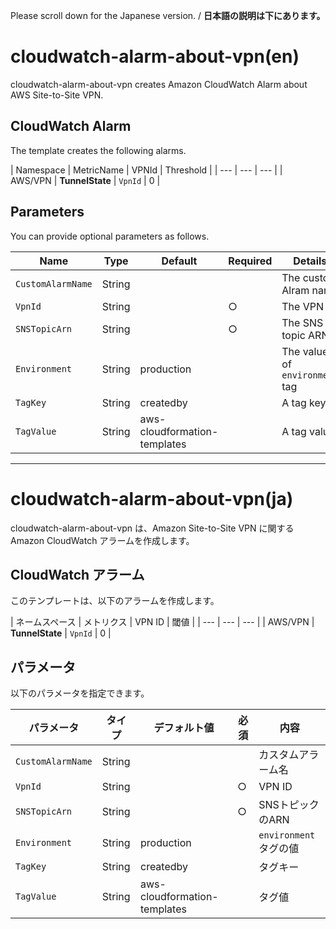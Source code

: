 Please scroll down for the Japanese version. / **日本語の説明は下にあります。**

# cloudwatch-alarm-about-vpn(en)

cloudwatch-alarm-about-vpn creates Amazon CloudWatch Alarm about AWS Site-to-Site VPN.

## CloudWatch Alarm

The template creates the following alarms.

| Namespace | MetricName | VPNId | Threshold |
| --- | --- | --- |
| AWS/VPN | **TunnelState** | `VpnId` | 0 |

## Parameters

You can provide optional parameters as follows.

| Name | Type | Default | Required | Details | 
| --- | --- | --- | --- | --- |
| `CustomAlarmName` | String | | | The custom Alram name |
| `VpnId` | String | | ○ | The VPN ID |
| `SNSTopicArn` | String | | ○ | The SNS topic ARN |
| `Environment` | String | production | | The value of `environment` tag |
| `TagKey` | String | createdby | | A tag key |
| `TagValue` | String | aws-cloudformation-templates | | A tag value |

---------------------------------------

# cloudwatch-alarm-about-vpn(ja)

cloudwatch-alarm-about-vpn は、Amazon Site-to-Site VPN に関する Amazon CloudWatch アラームを作成します。

## CloudWatch アラーム

このテンプレートは、以下のアラームを作成します。

| ネームスペース | メトリクス | VPN ID | 閾値 |
| --- | --- | --- |
| AWS/VPN | **TunnelState** | `VpnId` | 0 |

## パラメータ

以下のパラメータを指定できます。

| パラメータ | タイプ | デフォルト値 | 必須 | 内容 | 
| --- | --- | --- | --- | --- |
| `CustomAlarmName` | String | | | カスタムアラーム名 |
| `VpnId` | String | | ○ | VPN ID |
| `SNSTopicArn` | String | | ○ | SNSトピックのARN |
| `Environment` | String | production | | `environment` タグの値 |
| `TagKey` | String | createdby | | タグキー |
| `TagValue` | String | aws-cloudformation-templates | | タグ値 |